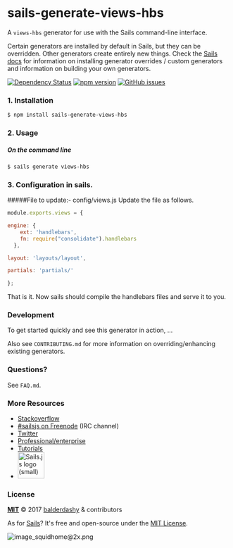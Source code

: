 # sails-generate-views-hbs

A `views-hbs` generator for use with the Sails command-line interface.

Certain generators are installed by default in Sails, but they can be overridden.  Other generators create entirely new things.  Check the [Sails docs](http://sailsjs.org/#!documentation) for information on installing generator overrides / custom generators and information on building your own generators.

[![Dependency Status](https://david-dm.org/bhaskarmelkani/sails-generate-views-hbs/status.svg?style=flat)](https://david-dm.org/bhaskarmelkani/sails-generate-views-hbs)  [![npm version](https://badge.fury.io/js/sails-generate-views-hbs.svg)](https://badge.fury.io/js/sails-generate-views-hbs)    [![GitHub issues](https://img.shields.io/github/issues/bhaskarmelkani/sails-generate-views-hbs.svg)](https://github.com/bhaskarmelkani/sails-generate-views-hbs/issues)


### 1. Installation

```sh
$ npm install sails-generate-views-hbs
```


### 2. Usage

##### On the command line

```sh
$ sails generate views-hbs
```


### 3. Configuration in sails.
#####File to update:- config/views.js
Update the file as follows.

```js
module.exports.views = {

engine: {
    ext: 'handlebars',
    fn: require("consolidate").handlebars
  },

layout: 'layouts/layout',

partials: 'partials/'

};
```

That is it. Now sails should compile the handlebars files and serve it to you.

### Development

To get started quickly and see this generator in action, ...

Also see `CONTRIBUTING.md` for more information on overriding/enhancing existing generators.



### Questions?

See `FAQ.md`.



### More Resources

- [Stackoverflow](http://stackoverflow.com/questions/tagged/sails.js)
- [#sailsjs on Freenode](http://webchat.freenode.net/) (IRC channel)
- [Twitter](https://twitter.com/sailsjs)
- [Professional/enterprise](https://github.com/balderdashy/sails-docs/blob/master/FAQ.md#are-there-professional-support-options)
- [Tutorials](https://github.com/balderdashy/sails-docs/blob/master/FAQ.md#where-do-i-get-help)
- <a href="http://sailsjs.org" target="_blank" title="Node.js framework for building realtime APIs."><img src="https://github-camo.global.ssl.fastly.net/9e49073459ed4e0e2687b80eaf515d87b0da4a6b/687474703a2f2f62616c64657264617368792e6769746875622e696f2f7361696c732f696d616765732f6c6f676f2e706e67" width=60 alt="Sails.js logo (small)"/></a>


### License

**[MIT](./LICENSE)**
&copy; 2017 [balderdashy](http://github.com/balderdashy) & contributors

As for [Sails](http://sailsjs.org)?  It's free and open-source under the [MIT License](http://sails.mit-license.org/).

![image_squidhome@2x.png](http://i.imgur.com/RIvu9.png)
